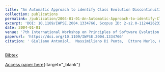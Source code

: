 ```yaml
---
title: "An Automatic Approach to identify Class Evolution Discontinuities"
collection: publications
permalink: /publication/2004-01-01-An-Automatic-Approach-to-identify-Class-Evolution-Discontinuities
excerpt: 'DOI: 10.1109/IWPSE.2004.1334766, Scopus ID: 2-s2.0-11244262339, Cited by: 51'
date: 2004-01-01
venue: '7th International Workshop on Principles of Software Evolution (IWPSE 2004), 6-7 September 2004, Kyoto, Japan'
paperurl: 'https://doi.org/10.1109/IWPSE.2004.1334766'
citation: ' Giuliano Antoniol,  Massimiliano Di Penta,  Ettore Merlo, &quot;An Automatic Approach to identify Class Evolution Discontinuities.&quot; 7th International Workshop on Principles of Software Evolution (IWPSE 2004), 6-7 September 2004, Kyoto, Japan, 2004.'
---
```

[Bibtex](https://dblp.org/rec/bib/conf/iwpse/AntoniolPM04)

[Access paper here](https://doi.org/10.1109/IWPSE.2004.1334766){:target="_blank"}
